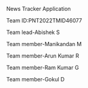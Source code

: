 News Tracker Application

Team ID:PNT2022TMID46077

Team lead-Abishek S


Team member-Manikandan M

Team member-Arun Kumar R

Team member-Ram Kumar G

Team member-Gokul D

